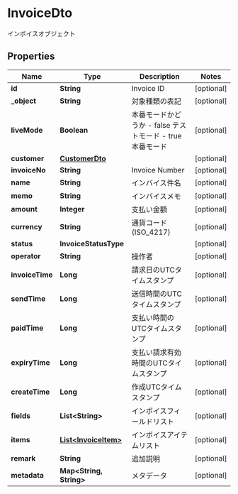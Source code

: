 

# InvoiceDto

インボイスオブジェクト

## Properties

| Name | Type | Description | Notes |
|------------ | ------------- | ------------- | -------------|
|**id** | **String** | Invoice ID |  [optional] |
|**_object** | **String** | 対象種類の表記 |  [optional] |
|**liveMode** | **Boolean** | 本番モードかどうか - false テストモード - true 本番モード  |  [optional] |
|**customer** | [**CustomerDto**](CustomerDto.md) |  |  [optional] |
|**invoiceNo** | **String** | Invoice Number |  [optional] |
|**name** | **String** | インバイス件名 |  [optional] |
|**memo** | **String** | インバイスメモ |  [optional] |
|**amount** | **Integer** | 支払い金額 |  [optional] |
|**currency** | **String** | 通貨コード (ISO_4217) |  [optional] |
|**status** | **InvoiceStatusType** |  |  [optional] |
|**operator** | **String** | 操作者 |  [optional] |
|**invoiceTime** | **Long** | 請求日のUTCタイムスタンプ |  [optional] |
|**sendTime** | **Long** | 送信時間のUTCタイムスタンプ |  [optional] |
|**paidTime** | **Long** | 支払い時間のUTCタイムスタンプ |  [optional] |
|**expiryTime** | **Long** | 支払い請求有効時間のUTCタイムスタンプ |  [optional] |
|**createTime** | **Long** | 作成UTCタイムスタンプ |  [optional] |
|**fields** | **List&lt;String&gt;** | インボイスフィールドリスト |  [optional] |
|**items** | [**List&lt;InvoiceItem&gt;**](InvoiceItem.md) | インボイスアイテムリスト |  [optional] |
|**remark** | **String** | 追加説明 |  [optional] |
|**metadata** | **Map&lt;String, String&gt;** | メタデータ |  [optional] |



